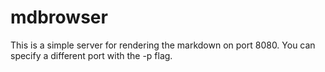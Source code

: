 # mdbrowser

This is a simple server for rendering the markdown on port 8080.
You can specify a different port with the -p flag.
